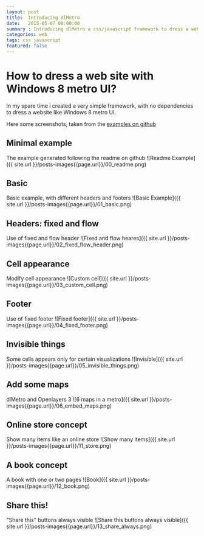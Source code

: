 ```yaml
---
layout: post
title:  Introducing dlMetro
date:   2015-05-07 00:00:00
summary : Introducing dlMetro a css/javascript framework to dress a website like Windows 8 (metro UI)
categories: web
tags: css javascript
featured: false
---
```


# How to dress a web site with Windows 8 metro UI?
In my spare time i created a very simple framework, with no dependencies to dress a website like Windows 8 metro UI.

Here some screenshots, taken from the [examples on github](https://github.com/develost/dlMetro/tree/master/examples)

## Minimal example

The example generated following the readme on github
![Readme Example]({{ site.url }}/posts-images{{page.url}}/00_readme.png)

## Basic

Basic example, with different headers and footers
![Basic Example]({{ site.url }}/posts-images{{page.url}}/01_basic.png)

## Headers: fixed and flow

Use of fixed and flow header
![Fixed and flow heares]({{ site.url }}/posts-images{{page.url}}/02_fixed_flow_header.png)

## Cell appearance

Modify cell appearance
![Custom cell]({{ site.url }}/posts-images{{page.url}}/03_custom_cell.png)

## Footer

Use of fixed footer
![Fixed footer]({{ site.url }}/posts-images{{page.url}}/04_fixed_footer.png)

## Invisible things

Some cells appears only for certain visualizations
![Invisible]({{ site.url }}/posts-images{{page.url}}/05_invisible_things.png)

## Add some maps

dlMetro and Openlayers 3
![6 maps in a metro]({{ site.url }}/posts-images{{page.url}}/06_embed_maps.png)


## Online store concept

Show many items like an online store
![Show many items]({{ site.url }}/posts-images{{page.url}}/11_store.png)


## A book concept

A book with one or two pages
![Book]({{ site.url }}/posts-images{{page.url}}/12_book.png)

## Share this!

"Share this" buttons always visible
![Share this buttons always visible]({{ site.url }}/posts-images{{page.url}}/13_share_always.png)
